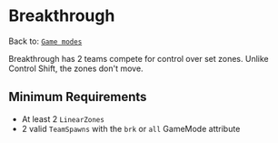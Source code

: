 # Breakthrough
Back to: [`Game modes`](/docs/gamemodes.md)

Breakthrough has 2 teams compete for control over set zones. Unlike Control Shift, the zones don't move.

## Minimum Requirements
- At least 2 `LinearZones`
- 2 valid `TeamSpawns` with the `brk` or `all` GameMode attribute